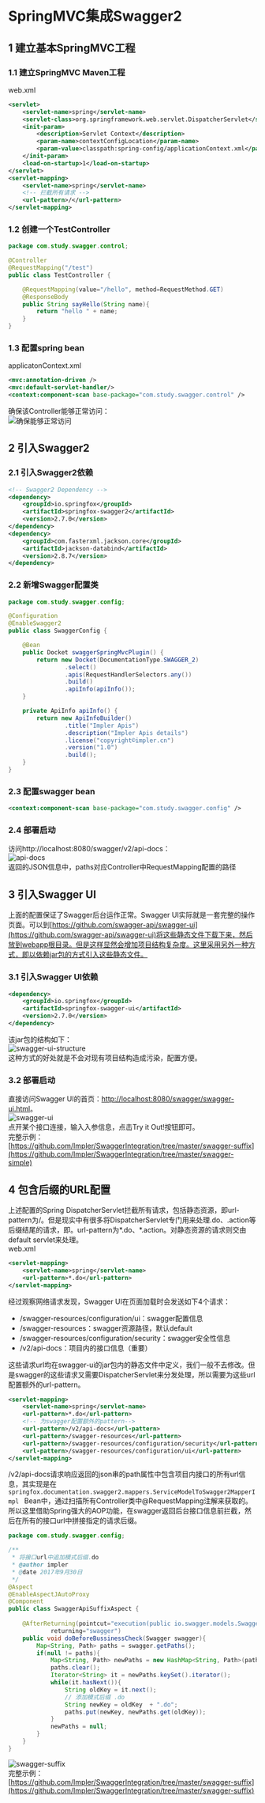 # SpringMVC集成Swagger2

## 1 建立基本SpringMVC工程

### 1.1 建立SpringMVC Maven工程

web.xml  
```xml
<servlet>
	<servlet-name>spring</servlet-name>
	<servlet-class>org.springframework.web.servlet.DispatcherServlet</servlet-class>
	<init-param>
		<description>Servlet Context</description>
		<param-name>contextConfigLocation</param-name>
		<param-value>classpath:spring-config/applicationContext.xml</param-value>
	</init-param>
	<load-on-startup>1</load-on-startup>
</servlet>
<servlet-mapping>
	<servlet-name>spring</servlet-name>
	<!-- 拦截所有请求 -->
	<url-pattern>/</url-pattern>
</servlet-mapping>
```
### 1.2 创建一个TestController
```java
package com.study.swagger.control;

@Controller
@RequestMapping("/test")
public class TestController {

    @RequestMapping(value="/hello", method=RequestMethod.GET)
    @ResponseBody
    public String sayHello(String name){
        return "hello " + name;
    }
}
```
### 1.3 配置spring bean
applicatonContext.xml
```xml
<mvc:annotation-driven />
<mvc:default-servlet-handler/>
<context:component-scan base-package="com.study.swagger.control" />
```
确保该Controller能够正常访问：  
![确保能够正常访问](resources/images/正常访问.png "确保能够正常访问")  

## 2 引入Swagger2
### 2.1 引入Swagger2依赖
```xml
<!-- Swagger2 Dependency -->
<dependency>
	<groupId>io.springfox</groupId>
	<artifactId>springfox-swagger2</artifactId>
	<version>2.7.0</version>
</dependency>
<dependency>
	<groupId>com.fasterxml.jackson.core</groupId>
	<artifactId>jackson-databind</artifactId>
	<version>2.8.7</version>
</dependency>
```

### 2.2 新增Swagger配置类
```java
package com.study.swagger.config;

@Configuration
@EnableSwagger2
public class SwaggerConfig {

    @Bean
    public Docket swaggerSpringMvcPlugin() {
        return new Docket(DocumentationType.SWAGGER_2)
                .select()
                .apis(RequestHandlerSelectors.any())
                .build()
                .apiInfo(apiInfo());
    }

    private ApiInfo apiInfo() {
        return new ApiInfoBuilder()
                .title("Impler Apis")
                .description("Impler Apis details")
                .license("copyright©impler.cn")
                .version("1.0")
                .build();
    }
}

```

### 2.3 配置swagger bean
```xml
<context:component-scan base-package="com.study.swagger.config" />
```

### 2.4 部署启动
访问http://localhost:8080/swagger/v2/api-docs：  
![api-docs](resources/images/api-docs.png "api-docs")  
返回的JSON信息中，paths对应Controller中RequestMapping配置的路径  

## 3 引入Swagger UI
上面的配置保证了Swagger后台运作正常。Swagger UI实际就是一套完整的操作页面。可以到[https://github.com/swagger-api/swagger-ui](https://github.com/swagger-api/swagger-ui)将这些静态文件下载下来，然后放到webapp根目录。但是这样显然会增加项目结构复杂度。这里采用另外一种方式，即以依赖jar包的方式引入这些静态文件。  

### 3.1 引入Swagger UI依赖
```xml
<dependency>
	<groupId>io.springfox</groupId>
	<artifactId>springfox-swagger-ui</artifactId>
	<version>2.7.0</version>
</dependency>
```
该jar包的结构如下：  
![swagger-ui-structure](resources/images/swagger-ui-structure.png "swagger-ui-structure")  
这种方式的好处就是不会对现有项目结构造成污染，配置方便。  

### 3.2 部署启动
直接访问Swagger UI的首页：[http://localhost:8080/swagger/swagger-ui.html](http://localhost:8080/swagger/swagger-ui.html)。  
![swagger-ui](resources/images/swagger-ui.png "swagger-ui")  
点开某个接口连接，输入入参信息，点击Try it Out!按钮即可。  
完整示例：[https://github.com/Impler/SwaggerIntegration/tree/master/swagger-suffix](https://github.com/Impler/SwaggerIntegration/tree/master/swagger-simple)

## 4 包含后缀的URL配置
上述配置的Spring DispatcherServlet拦截所有请求，包括静态资源，即url-pattern为/。但是现实中有很多将DispatcherServlet专门用来处理.do、.action等后缀结尾的请求，即。url-pattern为*.do、*.action。对静态资源的请求则交由default servlet来处理。   
web.xml  
```xml
<servlet-mapping>
    <servlet-name>spring</servlet-name>
    <url-pattern>*.do</url-pattern>
</servlet-mapping>
```
经过观察网络请求发现，Swagger UI在页面加载时会发送如下4个请求：  
- /swagger-resources/configuration/ui：swagger配置信息
- /swagger-resources：swagger资源路径，默认default
- /swagger-resources/configuration/security：swagger安全性信息
- /v2/api-docs：项目内的接口信息（重要）

这些请求url均在swagger-ui的jar包内的静态文件中定义，我们一般不去修改。但是swagger的这些请求又需要DispatcherServlet来分发处理，所以需要为这些url配置额外的url-pattern。  
```xml
<servlet-mapping>
    <servlet-name>spring</servlet-name>
    <url-pattern>*.do</url-pattern>
    <!-- 为swagger配置额外的pattern-->
    <url-pattern>/v2/api-docs</url-pattern>
    <url-pattern>/swagger-resources</url-pattern>
    <url-pattern>/swagger-resources/configuration/security</url-pattern>
    <url-pattern>/swagger-resources/configuration/ui</url-pattern>
</servlet-mapping>
```
/v2/api-docs请求响应返回的json串的path属性中包含项目内接口的所有url信息，其实现是在`springfox.documentation.swagger2.mappers.ServiceModelToSwagger2MapperImpl
` Bean中，通过扫描所有Controller类中@RequestMapping注解来获取的。所以这里借助Spring强大的AOP功能，在swagger返回后台接口信息前拦截，然后在所有的接口url中拼接指定的请求后缀。  
```java
package com.study.swagger.config;

/**
 * 将接口url中追加模式后缀.do
 * @author impler
 * @date 2017年9月30日
 */
@Aspect
@EnableAspectJAutoProxy
@Component
public class SwaggerApiSuffixAspect {
	
    @AfterReturning(pointcut="execution(public io.swagger.models.Swagger springfox.documentation.swagger2.mappers.ServiceModelToSwagger2MapperImpl.mapDocumentation(..))",
            returning="swagger")
	public void doBeforeBussinessCheck(Swagger swagger){
        Map<String, Path> paths = swagger.getPaths();
        if(null != paths){
            Map<String, Path> newPaths = new HashMap<String, Path>(paths);
            paths.clear();
            Iterator<String> it = newPaths.keySet().iterator();
            while(it.hasNext()){
                String oldKey = it.next();
                // 添加模式后缀 .do
                String newKey = oldKey  + ".do";
                paths.put(newKey, newPaths.get(oldKey));
            }
            newPaths = null;
        }
    }
}

```
![swagger-suffix](resources/images/swagger-suffix.png "处理包含后缀的URL")  
完整示例：[https://github.com/Impler/SwaggerIntegration/tree/master/swagger-suffix](https://github.com/Impler/SwaggerIntegration/tree/master/swagger-suffix)